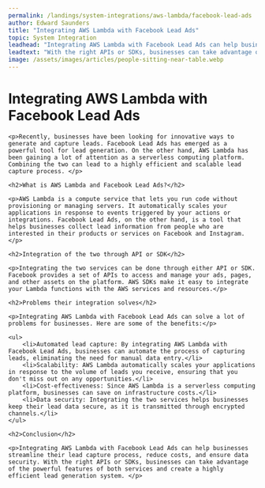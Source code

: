 ```yaml
---
permalink: /landings/system-integrations/aws-lambda/facebook-lead-ads
author: Edward Saunders
title: "Integrating AWS Lambda with Facebook Lead Ads"
topic: System Integration
leadhead: "Integrating AWS Lambda with Facebook Lead Ads can help businesses streamline their lead capture process, reduce costs, and ensure data security"
leadtext: "With the right APIs or SDKs, businesses can take advantage of the powerful features of both services and create a highly efficient lead generation system."
image: /assets/images/articles/people-sitting-near-table.webp
---
```

<div class="arttext">	<h1>Integrating AWS Lambda with Facebook Lead Ads</h1>

	<p>Recently, businesses have been looking for innovative ways to generate and capture leads. Facebook Lead Ads has emerged as a powerful tool for lead generation. On the other hand, AWS Lambda has been gaining a lot of attention as a serverless computing platform. Combining the two can lead to a highly efficient and scalable lead capture process. </p>

	<h2>What is AWS Lambda and Facebook Lead Ads?</h2>

	<p>AWS Lambda is a compute service that lets you run code without provisioning or managing servers. It automatically scales your applications in response to events triggered by your actions or integrations. Facebook Lead Ads, on the other hand, is a tool that helps businesses collect lead information from people who are interested in their products or services on Facebook and Instagram. </p>

	<h2>Integration of the two through API or SDK</h2>

	<p>Integrating the two services can be done through either API or SDK. Facebook provides a set of APIs to access and manage your ads, pages, and other assets on the platform. AWS SDKs make it easy to integrate your Lambda functions with the AWS services and resources.</p>

	<h2>Problems their integration solves</h2>

	<p>Integrating AWS Lambda with Facebook Lead Ads can solve a lot of problems for businesses. Here are some of the benefits:</p>

	<ul>
		<li>Automated lead capture: By integrating AWS Lambda with Facebook Lead Ads, businesses can automate the process of capturing leads, eliminating the need for manual data entry.</li>
		<li>Scalability: AWS Lambda automatically scales your applications in response to the volume of leads you receive, ensuring that you don't miss out on any opportunities.</li>
		<li>Cost-effectiveness: Since AWS Lambda is a serverless computing platform, businesses can save on infrastructure costs.</li>
		<li>Data security: Integrating the two services helps businesses keep their lead data secure, as it is transmitted through encrypted channels.</li>
	</ul>

	<h2>Conclusion</h2>

	<p>Integrating AWS Lambda with Facebook Lead Ads can help businesses streamline their lead capture process, reduce costs, and ensure data security. With the right APIs or SDKs, businesses can take advantage of the powerful features of both services and create a highly efficient lead generation system. </p>
</div>